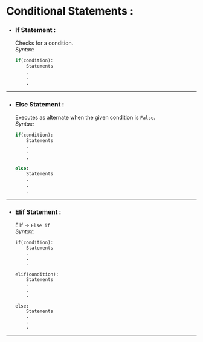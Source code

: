 # **Conditional Statements :**  

* ### **If Statement :**
    Checks for a condition.  
    *Syntax:*  
    ```python
    if(condition):
        Statements
        .
        .
        .
    ```  
___

* ### **Else Statement :**
    Executes as alternate when the given condition is `False`.  
    *Syntax:*
    ```python
    if(condition):
        Statements
        .
        .
        .

    else:
        Statements
        .
        .
        .
    ```

___


* ### **Elif Statement :**  
    Elif -> `Else if`  
    *Syntax:*
    ```python:
    if(condition):
        Statements
        .
        .
        .

    elif(condition):
        Statements
        .
        .
        .

    else:
        Statements
        .
        .
        .
    ```

___